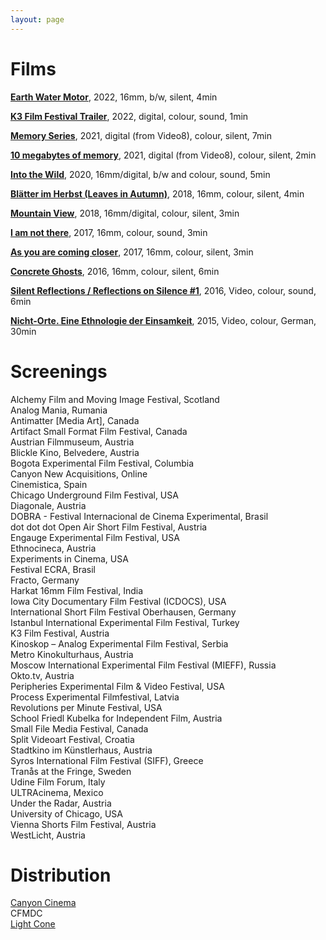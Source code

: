 ```yaml
---
layout: page
---
```


<!--
<p>
<iframe src="https://player.vimeo.com/video/506512777" frameborder="0" allow="autoplay; fullscreen; picture-in-picture" allowfullscreen></iframe><iframe src="https://player.vimeo.com/video/608215165" frameborder="0" allow="autoplay; fullscreen; picture-in-picture" allowfullscreen></iframe><iframe src="https://player.vimeo.com/video/608221188" frameborder="0" allow="autoplay; fullscreen; picture-in-picture" allowfullscreen></iframe><iframe src="https://player.vimeo.com/video/608228364" frameborder="0" allow="autoplay; fullscreen; picture-in-picture" allowfullscreen></iframe><iframe src="https://player.vimeo.com/video/212084453" frameborder="0" allow="autoplay; fullscreen; picture-in-picture" allowfullscreen></iframe><iframe src="https://player.vimeo.com/video/181040412" frameborder="0" allow="autoplay; fullscreen; picture-in-picture" allowfullscreen></iframe><iframe src="https://player.vimeo.com/video/254914517" frameborder="0" allow="autoplay; fullscreen; picture-in-picture" allowfullscreen></iframe>
</p>
-->

<h1> Films </h1>

<strong><a href="films_ewm.html">Earth Water Motor</a></strong>, 2022, 16mm, b/w, silent, 4min <br>

<strong><a href="https://vimeo.com/784516907" rel="noopener noreferrer" target="_blank">K3 Film Festival Trailer</a></strong>, 2022, digital, colour, sound, 1min <br>

<strong><a href="films_memoryseries.html">Memory Series</a></strong>, 2021, digital (from Video8), colour, silent, 7min <br>

<strong><a href="films_10mbofmemory.html">10 megabytes of memory</a></strong>, 2021, digital (from Video8), colour, silent, 2min <br>

<strong><a href="films_intothewild.html">Into the Wild</a></strong>, 2020, 16mm/digital, b/w and colour, sound, 5min <br>

<strong><a href="films_blaetterimherbst.html">Blätter im Herbst (Leaves in Autumn)</a></strong>, 2018, 16mm, colour, silent, 4min <br>

<strong><a href="films_mountainview.html">Mountain View</a></strong>, 2018, 16mm/digital, colour, silent, 3min <br>

<strong><a href="films_iamnotthere.html">I am not there</a></strong>, 2017, 16mm, colour, sound, 3min <br>

<strong><a href="films_asyouarecomingcloser.html">As you are coming closer</a></strong>, 2017, 16mm, colour, silent, 3min <br> 

<strong><a href="films_concreteghosts.html">Concrete Ghosts</a></strong>, 2016, 16mm, colour, silent, 6min <br>

<strong><a href="films_silentreflections.html">Silent Reflections / Reflections on Silence #1</a></strong>, 2016, Video, colour, sound, 6min <br>

<strong><a href="films_nichtorte.html">Nicht-Orte. Eine Ethnologie der Einsamkeit</a></strong>, 2015, Video, colour, German, 30min <br>


# Screenings

Alchemy Film and Moving Image Festival, Scotland <br>
Analog Mania, Rumania <br>
Antimatter [Media Art], Canada <br>
Artifact Small Format Film Festival, Canada<br>
Austrian Filmmuseum, Austria<br>
Blickle Kino, Belvedere, Austria<br>
Bogota Experimental Film Festival, Columbia<br>
Canyon New Acquisitions, Online<br>
Cinemistica, Spain<br>
Chicago Underground Film Festival, USA<br>
Diagonale, Austria<br>
DOBRA - Festival Internacional de Cinema Experimental, Brasil<br>
dot dot dot Open Air Short Film Festival, Austria<br>
Engauge Experimental Film Festival, USA<br>
Ethnocineca, Austria<br>
Experiments in Cinema, USA<br>
Festival ECRA, Brasil<br>
Fracto, Germany<br>
Harkat 16mm Film Festival, India<br>
Iowa City Documentary Film Festival (ICDOCS), USA<br>
International Short Film Festival Oberhausen, Germany<br>
Istanbul International Experimental Film Festival, Turkey<br>
K3 Film Festival, Austria<br>
Kinoskop – Analog Experimental Film Festival, Serbia<br>
Metro Kinokulturhaus, Austria<br>
Moscow International Experimental Film Festival (MIEFF), Russia<br>
Okto.tv, Austria<br>
Peripheries Experimental Film & Video Festival, USA<br>
Process Experimental Filmfestival, Latvia<br>
Revolutions per Minute Festival, USA<br>
School Friedl Kubelka for Independent Film, Austria<br>
Small File Media Festival, Canada<br>
Split Videoart Festival, Croatia<br>
Stadtkino im Künstlerhaus, Austria<br>
Syros International Film Festival (SIFF), Greece<br>
Tranås at the Fringe, Sweden<br>
Udine Film Forum, Italy<br>
ULTRAcinema, Mexico<br>
Under the Radar, Austria<br>
University of Chicago, USA<br>
Vienna Shorts Film Festival, Austria<br>
WestLicht, Austria<br>

# Distribution

<a href="https://canyoncinema.com/catalog/filmmaker/?i=494" rel="noopener noreferrer" target="_blank">Canyon Cinema</a><br>
CFMDC<br>
<a href="https://lightcone.org/fr/cineaste-15263-markus-maicher" rel="noopener noreferrer" target="_blank">Light Cone</a>
